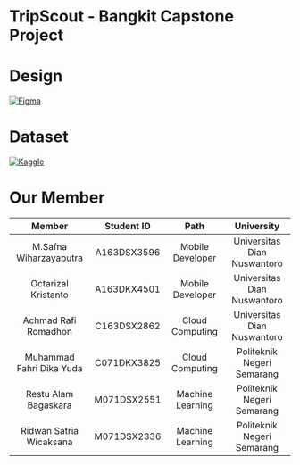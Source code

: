 # TripScout - Bangkit Capstone Project

# Design
[![Figma](https://img.shields.io/badge/Figma-success)](https://www.figma.com/file/BDq6zzhthatikoYo50tvXi/Untitled?type=design&node-id=0%3A1&t=hBoM3zXUgbjgptmD-1)

# Dataset
[![Kaggle](https://img.shields.io/badge/Kaggle-blue)](https://www.kaggle.com/datasets/restualambagaskara/wisata-semarangan)

# Our Member
|            Member           | Student ID |        Path        | University |
| :-------------------------: | :--------: | :----------------: | :--------: |
| M.Safna Wiharzayaputra | A163DSX3596 |  Mobile Developer  | Universitas Dian Nuswantoro |
| Octarizal Kristanto | A163DKX4501 |  Mobile Developer  | Universitas Dian Nuswantoro |
| Achmad Rafi Romadhon | C163DSX2862 |  Cloud Computing  | Universitas Dian Nuswantoro |
| Muhammad Fahri Dika Yuda | C071DKX3825 |   Cloud Computing  | Politeknik Negeri Semarang |
| Restu Alam Bagaskara | M071DSX2551 |   Machine Learning | Politeknik Negeri Semarang |
| Ridwan Satria Wicaksana | M071DSX2336 |   Machine Learning | Politeknik Negeri Semarang |
